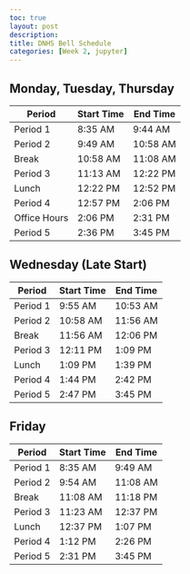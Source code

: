 ```yaml
---
toc: true
layout: post
description: 
title: DNHS Bell Schedule
categories: [Week 2, jupyter]
---
```


## Monday, Tuesday, Thursday
|Period      |Start Time|End Time|
|------------|----------|--------|
|Period 1    |8:35 AM   |9:44  AM|
|Period 2    |9:49 AM   |10:58 AM|
|Break       |10:58 AM  |11:08 AM|
|Period 3    |11:13 AM  |12:22 PM|
|Lunch       |12:22 PM  |12:52 PM|
|Period 4    |12:57 PM  |2:06  PM|
|Office Hours|2:06 PM   |2:31  PM|
|Period 5    |2:36 PM   |3:45  PM|

## Wednesday (Late Start)
|Period      |Start Time|End Time|
|------------|----------|--------|
|Period 1    |9:55 AM   |10:53 AM|
|Period 2    |10:58 AM  |11:56 AM|
|Break       |11:56 AM  |12:06 PM|
|Period 3    |12:11 PM  |1:09  PM|
|Lunch       |1:09 PM   |1:39  PM|
|Period 4    |1:44 PM   |2:42  PM|
|Period 5    |2:47 PM   |3:45  PM|

## Friday 
|Period      |Start Time|End Time|
|------------|----------|--------|
|Period 1    |8:35 AM   |9:49  AM|
|Period 2    |9:54 AM   |11:08 AM|
|Break       |11:08 AM  |11:18 PM|
|Period 3    |11:23 AM  |12:37 PM|
|Lunch       |12:37 PM  |1:07  PM|
|Period 4    |1:12 PM   |2:26  PM|
|Period 5    |2:31 PM   |3:45  PM|
